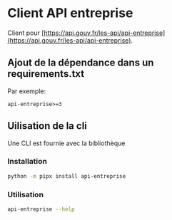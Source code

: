 # Client API entreprise

Client pour [https://api.gouv.fr/les-api/api-entreprise](https://api.gouv.fr/les-api/api-entreprise).

## Ajout de la dépendance dans un requirements.txt

Par exemple:
```
api-entreprise>=3
```

## Uilisation de la cli

Une CLI est fournie avec la bibliothèque

### Installation

```bash
python -m pipx install api-entreprise
```

### Utilisation

```bash
api-entreprise --help
```

